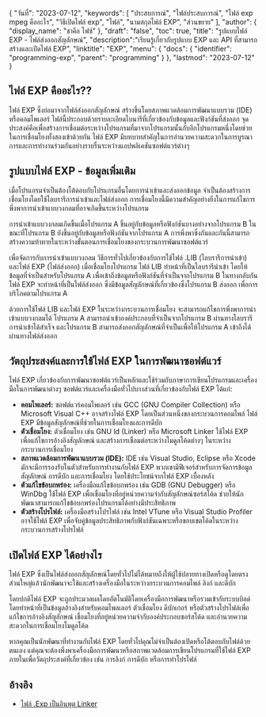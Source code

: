 {
"วันที่": "2023-07-12",
  "keywords": [
"ประสบการณ์",
"ไฟล์ประสบการณ์",
"ไฟล์ exp mpeg คืออะไร",
"วิธีเปิดไฟล์ exp",
"ไฟล์",
"นามสกุลไฟล์ EXP",
"ส่วนขยาย"
],
  "author": {
"display_name": "ชาคีล ไฟซ์"
},
"draft": "false",
"toc": true,
"title": "รูปแบบไฟล์ EXP - ไฟล์ส่งออกสัญลักษณ์",
  "description":"เรียนรู้เกี่ยวกับรูปแบบ EXP และ API ที่สามารถสร้างและเปิดไฟล์ EXP",
  "linktitle": "EXP",
  "menu": {
    "docs": {
      "identifier": "programming-exp",
      "parent": "programming"
}
},
"lastmod": "2023-07-12"
}

## ไฟล์ EXP คืออะไร??

ไฟล์ EXP ซึ่งย่อมาจากไฟล์ส่งออกสัญลักษณ์ สร้างขึ้นโดยสภาพแวดล้อมการพัฒนาแบบรวม (IDE) หรือคอมไพเลอร์ ไฟล์นี้ประกอบด้วยรายละเอียดไบนารีที่เกี่ยวข้องกับข้อมูลและฟังก์ชันที่ส่งออก จุดประสงค์คือเพื่อสร้างการเชื่อมต่อระหว่างโปรแกรมที่มาจากโปรแกรมนั้นกับอีกโปรแกรมหนึ่งโดยช่วยในการเชื่อมโยงทั้งสองเข้าด้วยกัน ไฟล์ EXP มีบทบาทสำคัญในการอำนวยความสะดวกในการบูรณาการและการทำงานร่วมกันอย่างราบรื่นระหว่างแอปพลิเคชันซอฟต์แวร์ต่างๆ

## รูปแบบไฟล์ EXP - ข้อมูลเพิ่มเติม

เมื่อโปรแกรมจำเป็นต้องโต้ตอบกับโปรแกรมอื่นโดยการนำเข้าและส่งออกข้อมูล จำเป็นต้องสร้างการเชื่อมโยงโดยใช้ไลบรารีการนำเข้าและไฟล์ส่งออก การเชื่อมโยงนี้มีความสำคัญอย่างยิ่งในการแก้ไขการพึ่งพาการนำเข้าแบบวงกลมที่อาจเกิดขึ้นระหว่างโปรแกรม

การนำเข้าแบบวงกลมเกิดขึ้นเมื่อโปรแกรม A ขึ้นอยู่กับข้อมูลหรือฟังก์ชันบางอย่างจากโปรแกรม B ในขณะที่โปรแกรม B ยังขึ้นอยู่กับข้อมูลหรือฟังก์ชันจากโปรแกรม A การพึ่งพาซึ่งกันและกันนี้สามารถสร้างความท้าทายในระหว่างขั้นตอนการเชื่อมโยงของกระบวนการพัฒนาซอฟต์แวร์

เพื่อจัดการกับการนำเข้าแบบวงกลม วิธีการทั่วไปเกี่ยวข้องกับการใช้ไฟล์ .LIB (ไลบรารีการนำเข้า) และไฟล์ EXP (ไฟล์ส่งออก) เมื่อเชื่อมโยงโปรแกรม ไฟล์ LIB ทำหน้าที่เป็นไลบรารีนำเข้า โดยให้ข้อมูลที่จำเป็นสำหรับโปรแกรม A เพื่อเข้าถึงข้อมูลหรือฟังก์ชันที่จำเป็นจากโปรแกรม B ในทางกลับกัน ไฟล์ EXP จะทำหน้าที่เป็นไฟล์ส่งออก ซึ่งมีข้อมูลสัญลักษณ์ที่เกี่ยวข้องซึ่งโปรแกรม B ส่งออก เพื่อการบริโภคตามโปรแกรม A

ด้วยการใช้ไฟล์ LIB และไฟล์ EXP ในระหว่างกระบวนการเชื่อมโยง จะสามารถแก้ไขการพึ่งพาการนำเข้าแบบวงกลมได้ โปรแกรม A สามารถนำเข้าองค์ประกอบที่จำเป็นจากโปรแกรม B ผ่านทางไลบรารีการนำเข้าได้สำเร็จ และโปรแกรม B สามารถส่งออกสัญลักษณ์ที่จำเป็นเพื่อให้โปรแกรม A เข้าถึงได้ผ่านทางไฟล์ส่งออก

## วัตถุประสงค์และการใช้ไฟล์ EXP ในการพัฒนาซอฟต์แวร์

ไฟล์ EXP เกี่ยวข้องกับการพัฒนาซอฟต์แวร์เป็นหลักและใช้ร่วมกับภาษาการเขียนโปรแกรมและเครื่องมือในการพัฒนาต่างๆ ซอฟต์แวร์และเครื่องมือทั่วไปบางส่วนที่เกี่ยวข้องกับไฟล์ EXP ได้แก่:

- **คอมไพเลอร์:** ซอฟต์แวร์คอมไพเลอร์ เช่น GCC (GNU Compiler Collection) หรือ Microsoft Visual C++ อาจสร้างไฟล์ EXP โดยเป็นส่วนหนึ่งของกระบวนการคอมไพล์ ไฟล์ EXP มีข้อมูลสัญลักษณ์ที่ช่วยในการเชื่อมโยงและการดีบัก
- **ตัวเชื่อมโยง:** ตัวเชื่อมโยง เช่น GNU ld (Linker) หรือ Microsoft Linker ใช้ไฟล์ EXP เพื่อแก้ไขการอ้างอิงสัญลักษณ์ และสร้างการเชื่อมต่อระหว่างโมดูลโค้ดต่างๆ ในระหว่างกระบวนการเชื่อมโยง
- **สภาพแวดล้อมการพัฒนาแบบรวม (IDE):** IDE เช่น Visual Studio, Eclipse หรือ Xcode มักจะมีการรองรับในตัวสำหรับการทำงานกับไฟล์ EXP พวกเขามีฟีเจอร์สำหรับการจัดการข้อมูลสัญลักษณ์ การดีบัก และการเชื่อมโยง โดยใช้ประโยชน์จากไฟล์ EXP เบื้องหลัง
- **ตัวแก้ไขข้อบกพร่อง:** เครื่องมือแก้ไขข้อบกพร่อง เช่น GDB (GNU Debugger) หรือ WinDbg ใช้ไฟล์ EXP เพื่อเชื่อมโยงที่อยู่หน่วยความจำกับสัญลักษณ์ซอร์สโค้ด ช่วยให้นักพัฒนาสามารถแก้ไขข้อบกพร่องโปรแกรมได้อย่างมีประสิทธิภาพ
- **ตัวสร้างโปรไฟล์:** เครื่องมือสร้างโปรไฟล์ เช่น Intel VTune หรือ Visual Studio Profiler อาจใช้ไฟล์ EXP เพื่อจับคู่ข้อมูลประสิทธิภาพกับฟังก์ชันเฉพาะหรือขอบเขตโค้ดในระหว่างกระบวนการสร้างโปรไฟล์

## เปิดไฟล์ EXP ได้อย่างไร

ไฟล์ EXP ซึ่งเป็นไฟล์ส่งออกสัญลักษณ์โดยทั่วไปไม่ได้หมายถึงให้ผู้ใช้ปลายทางเปิดหรือดูโดยตรง ส่วนใหญ่แล้วนักพัฒนาจะใช้และสร้างเครื่องมือในระหว่างกระบวนการคอมไพล์ ลิงก์ และดีบัก

โดยปกติไฟล์ EXP จะถูกประมวลผลโดยอัตโนมัติโดยเครื่องมือการพัฒนาหรือรวมเข้ากับระบบบิลด์ โดยทำหน้าที่เป็นข้อมูลอ้างอิงสำหรับคอมไพลเลอร์ ตัวเชื่อมโยง ดีบักเกอร์ หรือตัวสร้างโปรไฟล์เพื่อแก้ไขการอ้างอิงสัญลักษณ์ เชื่อมโยงที่อยู่หน่วยความจำกับองค์ประกอบซอร์สโค้ด และอำนวยความสะดวกในการเชื่อมโยงโมดูลโค้ด

หากคุณเป็นนักพัฒนาที่ทำงานกับไฟล์ EXP โดยทั่วไปคุณไม่จำเป็นต้องเปิดหรือโต้ตอบกับไฟล์ด้วยตนเอง แต่คุณจะต้องพึ่งพาเครื่องมือการพัฒนาหรือสภาพแวดล้อมการเขียนโปรแกรมที่ใช้ไฟล์ EXP ภายในเพื่อวัตถุประสงค์ที่เกี่ยวข้อง เช่น การลิงก์ การดีบัก หรือการทำโปรไฟล์

## อ้างอิง
* [ไฟล์ .Exp เป็นอินพุต Linker](https://learn.microsoft.com/en-us/cpp/build/reference/dot-exp-files-as-linker-input?view=msvc-170)

